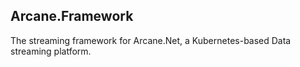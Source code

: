 ## Arcane.Framework

The streaming framework for Arcane.Net, a Kubernetes-based Data streaming platform.
